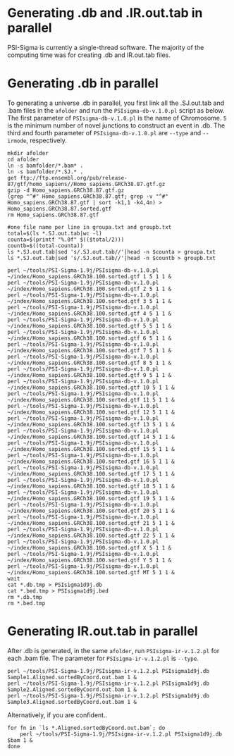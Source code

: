 Generating .db and .IR.out.tab in parallel
============
PSI-Sigma is currently a single-thread software. The majority of the computing time was for creating .db and IR.out.tab files.

Generating .db in parallel
============
To generating a universe .db in parallel, you first link all the .SJ.out.tab and .bam files in the `afolder` and run the `PSIsigma-db-v.1.0.pl` script as below. The first parameter of `PSIsigma-db-v.1.0.pl` is the name of Chromosome. `5` is the minimum number of novel junctions to construct an event in .db. The third and fourth parameter of `PSIsigma-db-v.1.0.pl` are `--type` and `--irmode`, respectively.
```
mkdir afolder
cd afolder
ln -s bamfolder/*.bam* .
ln -s bamfolder/*.SJ.* .
get ftp://ftp.ensembl.org/pub/release-87/gtf/homo_sapiens//Homo_sapiens.GRCh38.87.gtf.gz
gzip -d Homo_sapiens.GRCh38.87.gtf.gz
(grep "^#" Homo_sapiens.GRCh38.87.gtf; grep -v "^#" Homo_sapiens.GRCh38.87.gtf | sort -k1,1 -k4,4n) > Homo_sapiens.GRCh38.87.sorted.gtf
rm Homo_sapiens.GRCh38.87.gtf

#one file name per line in groupa.txt and groupb.txt
total=$(ls *.SJ.out.tab|wc -l)
counta=$(printf "%.0f" $(($total/2)))
countb=$((total-counta))
ls *.SJ.out.tab|sed 's/.SJ.out.tab//'|head -n $counta > groupa.txt
ls *.SJ.out.tab|sed 's/.SJ.out.tab//'|head -n $countb > groupb.txt

perl ~/tools/PSI-Sigma-1.9j/PSIsigma-db-v.1.0.pl ~/index/Homo_sapiens.GRCh38.100.sorted.gtf 1 5 1 1 &
perl ~/tools/PSI-Sigma-1.9j/PSIsigma-db-v.1.0.pl ~/index/Homo_sapiens.GRCh38.100.sorted.gtf 2 5 1 1 &
perl ~/tools/PSI-Sigma-1.9j/PSIsigma-db-v.1.0.pl ~/index/Homo_sapiens.GRCh38.100.sorted.gtf 3 5 1 1 &
perl ~/tools/PSI-Sigma-1.9j/PSIsigma-db-v.1.0.pl ~/index/Homo_sapiens.GRCh38.100.sorted.gtf 4 5 1 1 &
perl ~/tools/PSI-Sigma-1.9j/PSIsigma-db-v.1.0.pl ~/index/Homo_sapiens.GRCh38.100.sorted.gtf 5 5 1 1 &
perl ~/tools/PSI-Sigma-1.9j/PSIsigma-db-v.1.0.pl ~/index/Homo_sapiens.GRCh38.100.sorted.gtf 6 5 1 1 &
perl ~/tools/PSI-Sigma-1.9j/PSIsigma-db-v.1.0.pl ~/index/Homo_sapiens.GRCh38.100.sorted.gtf 7 5 1 1 &
perl ~/tools/PSI-Sigma-1.9j/PSIsigma-db-v.1.0.pl ~/index/Homo_sapiens.GRCh38.100.sorted.gtf 8 5 1 1 &
perl ~/tools/PSI-Sigma-1.9j/PSIsigma-db-v.1.0.pl ~/index/Homo_sapiens.GRCh38.100.sorted.gtf 9 5 1 1 &
perl ~/tools/PSI-Sigma-1.9j/PSIsigma-db-v.1.0.pl ~/index/Homo_sapiens.GRCh38.100.sorted.gtf 10 5 1 1 &
perl ~/tools/PSI-Sigma-1.9j/PSIsigma-db-v.1.0.pl ~/index/Homo_sapiens.GRCh38.100.sorted.gtf 11 5 1 1 &
perl ~/tools/PSI-Sigma-1.9j/PSIsigma-db-v.1.0.pl ~/index/Homo_sapiens.GRCh38.100.sorted.gtf 12 5 1 1 &
perl ~/tools/PSI-Sigma-1.9j/PSIsigma-db-v.1.0.pl ~/index/Homo_sapiens.GRCh38.100.sorted.gtf 13 5 1 1 &
perl ~/tools/PSI-Sigma-1.9j/PSIsigma-db-v.1.0.pl ~/index/Homo_sapiens.GRCh38.100.sorted.gtf 14 5 1 1 &
perl ~/tools/PSI-Sigma-1.9j/PSIsigma-db-v.1.0.pl ~/index/Homo_sapiens.GRCh38.100.sorted.gtf 15 5 1 1 &
perl ~/tools/PSI-Sigma-1.9j/PSIsigma-db-v.1.0.pl ~/index/Homo_sapiens.GRCh38.100.sorted.gtf 16 5 1 1 &
perl ~/tools/PSI-Sigma-1.9j/PSIsigma-db-v.1.0.pl ~/index/Homo_sapiens.GRCh38.100.sorted.gtf 17 5 1 1 &
perl ~/tools/PSI-Sigma-1.9j/PSIsigma-db-v.1.0.pl ~/index/Homo_sapiens.GRCh38.100.sorted.gtf 18 5 1 1 &
perl ~/tools/PSI-Sigma-1.9j/PSIsigma-db-v.1.0.pl ~/index/Homo_sapiens.GRCh38.100.sorted.gtf 19 5 1 1 &
perl ~/tools/PSI-Sigma-1.9j/PSIsigma-db-v.1.0.pl ~/index/Homo_sapiens.GRCh38.100.sorted.gtf 20 5 1 1 &
perl ~/tools/PSI-Sigma-1.9j/PSIsigma-db-v.1.0.pl ~/index/Homo_sapiens.GRCh38.100.sorted.gtf 21 5 1 1 &
perl ~/tools/PSI-Sigma-1.9j/PSIsigma-db-v.1.0.pl ~/index/Homo_sapiens.GRCh38.100.sorted.gtf 22 5 1 1 &
perl ~/tools/PSI-Sigma-1.9j/PSIsigma-db-v.1.0.pl ~/index/Homo_sapiens.GRCh38.100.sorted.gtf X 5 1 1 &
perl ~/tools/PSI-Sigma-1.9j/PSIsigma-db-v.1.0.pl ~/index/Homo_sapiens.GRCh38.100.sorted.gtf Y 5 1 1 &
perl ~/tools/PSI-Sigma-1.9j/PSIsigma-db-v.1.0.pl ~/index/Homo_sapiens.GRCh38.100.sorted.gtf MT 5 1 1 &
wait
cat *.db.tmp > PSIsigma1d9j.db
cat *.bed.tmp > PSIsigma1d9j.bed
rm *.db.tmp
rm *.bed.tmp
```
Generating IR.out.tab in parallel
============
After .db is generated, in the same `afolder`, run `PSIsigma-ir-v.1.2.pl` for each .bam file. The parameter for `PSIsigma-ir-v.1.2.pl` is `--type`.
```
perl ~/tools/PSI-Sigma-1.9j/PSIsigma-ir-v.1.2.pl PSIsigma1d9j.db Sample1.Aligned.sortedByCoord.out.bam 1 &
perl ~/tools/PSI-Sigma-1.9j/PSIsigma-ir-v.1.2.pl PSIsigma1d9j.db Sample2.Aligned.sortedByCoord.out.bam 1 &
perl ~/tools/PSI-Sigma-1.9j/PSIsigma-ir-v.1.2.pl PSIsigma1d9j.db Sample3.Aligned.sortedByCoord.out.bam 1 &
```
Alternatively, if you are confident..
```
for fn in `ls *.Aligned.sortedByCoord.out.bam`; do
	perl ~/tools/PSI-Sigma-1.9j/PSIsigma-ir-v.1.2.pl PSIsigma1d9j.db $bam 1 &
done
```

